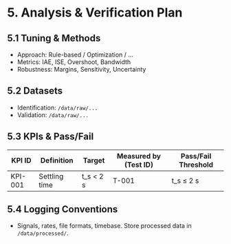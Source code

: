 # 5. Analysis & Verification Plan

## 5.1 Tuning & Methods
- Approach: Rule-based / Optimization / ...
- Metrics: IAE, ISE, Overshoot, Bandwidth
- Robustness: Margins, Sensitivity, Uncertainty

## 5.2 Datasets
- Identification: `/data/raw/...`
- Validation: `/data/raw/...`

## 5.3 KPIs & Pass/Fail
| KPI ID | Definition | Target | Measured by (Test ID) | Pass/Fail Threshold |
|--------|------------|--------|-----------------------|---------------------|
| KPI-001| Settling time | t_s < 2 s | T-001 | t_s ≤ 2 s |

## 5.4 Logging Conventions
- Signals, rates, file formats, timebase. Store processed data in `/data/processed/`.
